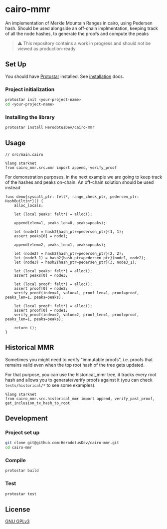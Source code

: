 # cairo-mmr

An implementation of Merkle Mountain Ranges in cairo, using Pedersen hash. Should be used alongside an off-chain implmentation, keeping track of all the node hashes, to generate the proofs and compute the peaks

> ⚠️ This repository contains a work in progress and should not be viewed as production-ready

## Set Up

You should have [Protostar](https://docs.swmansion.com/protostar/) installed. See [installation](https://docs.swmansion.com/protostar/docs/tutorials/installation) docs.

### Project initialization

```bash
protostar init <your-project-name>
cd <your-project-name>
```

### Installing the library

```bash
protostar install HerodotusDev/cairo-mmr
```

## Usage

```cairo
// src/main.cairo

%lang starknet
from cairo_mmr.src.mmr import append, verify_proof
```

For demonstration purposes, in the next example we are going to keep track of the hashes and peaks on-chain. An off-chain solution should be used instead

```cairo
func demo{syscall_ptr: felt*, range_check_ptr, pedersen_ptr: HashBuiltin*}() {
    alloc_locals;

    let (local peaks: felt*) = alloc();

    append(elem=1, peaks_len=0, peaks=peaks);

    let (node1) = hash2{hash_ptr=pedersen_ptr}(1, 1);
    assert peaks[0] = node1;

    append(elem=2, peaks_len=1, peaks=peaks);

    let (node2) = hash2{hash_ptr=pedersen_ptr}(2, 2);
    let (node3_1) = hash2{hash_ptr=pedersen_ptr}(node1, node2);
    let (node3) = hash2{hash_ptr=pedersen_ptr}(3, node3_1);

    let (local peaks: felt*) = alloc();
    assert peaks[0] = node3;

    let (local proof: felt*) = alloc();
    assert proof[0] = node2;
    verify_proof(index=1, value=1, proof_len=1, proof=proof, peaks_len=1, peaks=peaks);

    let (local proof: felt*) = alloc();
    assert proof[0] = node1;
    verify_proof(index=2, value=2, proof_len=1, proof=proof, peaks_len=1, peaks=peaks);

    return ();
}
```

## Historical MMR

Sometimes you might need to verify "immutable proofs", i.e. proofs that remains valid even when the top root hash of the tree gets updated.

For that purpose, you can use the historical_mmr tree, it tracks every root hash and allows you to generate/verify proofs against it (you can check `tests/historical/*` to see some examples).

```cairo
%lang starknet
from cairo_mmr.src.historical_mmr import append, verify_past_proof, get_inclusion_tx_hash_to_root
```

## Development

### Project set up

```bash
git clone git@github.com:HerodotusDev/cairo-mmr.git
cd cairo-mmr
```

### Compile

```bash
protostar build
```

### Test

```bash
protostar test
```

## License

[GNU GPLv3](https://github.com/HerodotusDev/cairo-mmr/blob/main/LICENSE)
